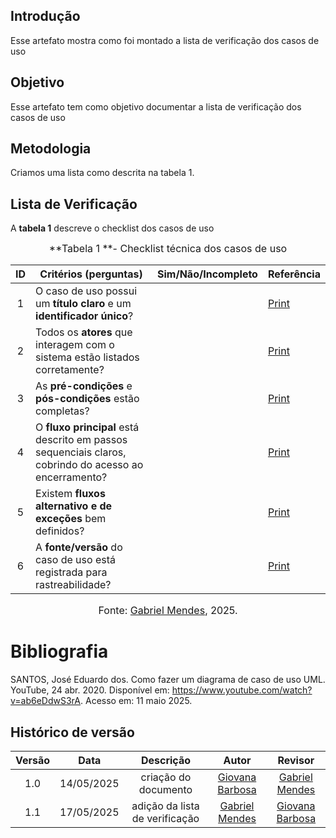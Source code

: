 ## Introdução

Esse artefato mostra como foi montado a lista de verificação dos casos de uso

## Objetivo

Esse artefato tem como objetivo documentar a lista de verificação dos casos de uso

## Metodologia

Criamos uma lista como descrita na tabela 1.

## Lista de Verificação

A **tabela 1** descreve o checklist dos casos de uso

<font size="3"><p style="text-align: center">**Tabela 1 **- Checklist técnica dos casos de uso </p></font>

| ID | Critérios (perguntas)                                                                                                                   | Sim/Não/Incompleto | Referência |
| :-: | --------------------------------------------------------------------------------------------------------------------------------------- | :----------------: | ---------- |
| 1 | O caso de uso possui um **título claro** e um **identificador único**?                    |  | [Print](/docs/assets/verificação/casodeuso.png) |
| 2 | Todos os **atores** que interagem com o sistema estão listados corretamente?                             |  | [Print](/docs/assets/verificação/casodeuso.png) |
| 3 | As **pré-condições** e **pós-condições** estão completas?    |  | [Print](/docs/assets/verificação/casodeuso.png) |
| 4 | O **fluxo principal** está descrito em passos sequenciais claros, cobrindo do acesso ao encerramento?                             |  | [Print](/docs/assets/verificação/casodeuso.png) |
| 5 | Existem **fluxos alternativo e de exceções** bem definidos?            |  | [Print](/docs/assets/verificação/casodeuso.png) |
| 6 | A **fonte/versão** do caso de uso está registrada para rastreabilidade?                                   |  | [Print](/docs/assets/verificação/casodeuso.png) |


<font size="3"><p style="text-align: center">Fonte: [Gabriel Mendes](https://github.com/gbevi), 2025.</p></font>

# Bibliografia

SANTOS, José Eduardo dos. Como fazer um diagrama de caso de uso UML. YouTube, 24 abr. 2020. Disponível em: https://www.youtube.com/watch?v=ab6eDdwS3rA. Acesso em: 11 maio 2025.



## Histórico de versão

| Versão |    Data    |       Descrição        |                     Autor                      |                  Revisor                   |
| :----: | :--------: | :--------------------: | :--------------------------------------------: | :----------------------------------------: |
|  1.0   | 14/05/2025 | criação do documento |  [Giovana Barbosa](https://github.com/gio221)   |[Gabriel Mendes](https://github.com/gbevi) |
|  1.1   | 17/05/2025 | adição da lista de verificação |  [Gabriel Mendes](https://github.com/gbevi)   |[Giovana Barbosa](https://github.com/gio221) |